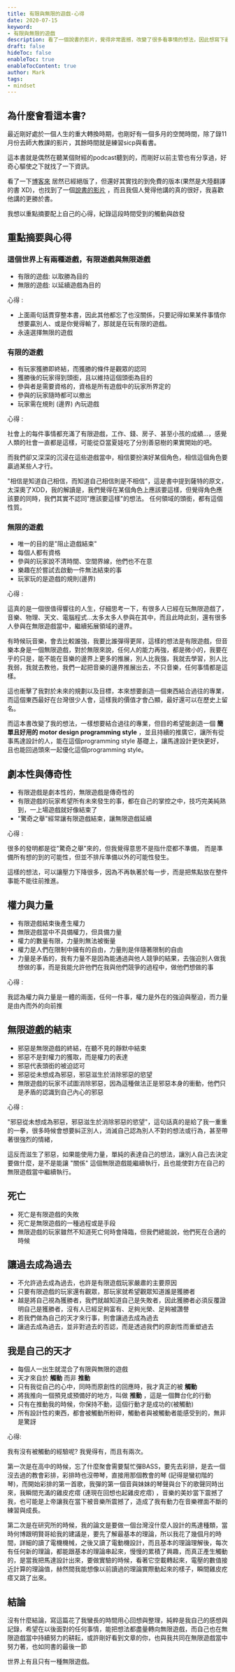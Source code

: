 ```yaml
---
title: 有限與無限的遊戲-心得
date: 2020-07-15
keyword:
- 有限與無限的遊戲
description: 看了一個說書的影片，覺得非常震撼，改變了很多看事情的想法，因此想寫下最近看完的感受，以後還可以回來溫習。
draft: false
hideToc: false
enableToc: true
enableTocContent: true
author: Mark
tags:
- mindset
---
```


## 為什麼會看這本書?

最近剛好處於一個人生的重大轉換時期，也剛好有一個多月的空閒時間，除了錄11月份去師大教課的影片，其餘時間就是練習sicp與看書。

這本書就是偶然在聽某個財經的podcast聽到的，而剛好以前主管也有分享過，好奇心驅使之下就找了一下資訊。

看了一下[博客來](https://www.books.com.tw/products/CN11055977) 居然已經絕版了，但還好其實找的到免費的版本(果然是大陸翻譯的書 XD)，也找到了一個[說書的影片](https://www.youtube.com/watch?v=qyUD6N8nhwc) ，而且我個人覺得他講的真的很好，我喜歡他講的更勝於書。

我想以重點摘要配上自己的心得，紀錄這段時間受到的觸動與啟發

## 重點摘要與心得

### 這個世界上有兩種遊戲，有限遊戲與無限遊戲

- 有限的遊戲: 以取勝為目的
- 無限的遊戲: 以延續遊戲為目的

心得 : 

- 上面兩句話貫穿整本書，因此其他都忘了也沒關係，只要記得如果某件事情你想要贏別人、或是你覺得輸了，那就是在玩有限的遊戲。
- 永遠選擇無限的遊戲

### 有限的遊戲

- 有玩家獲勝即終結，而獲勝的條件是觀眾的認同
- 獲勝後的玩家得到頭銜，且以維持這個頭銜為目的
- 參與者是需要資格的，資格是所有遊戲中的玩家所界定的
- 參與的玩家隨時都可以撤出
- 玩家需在規則 (邊界) 內玩遊戲

心得 : 

社會上的每件事情都充滿了有限遊戲，工作、錢、房子、甚至小孩的成績...，感覺人類的社會一直都是這樣，可能從亞當夏娃吃了分別善惡樹的果實開始的吧。

而我們卻又深深的沉浸在這些遊戲當中，相信要扮演好某個角色，相信這個角色要贏過某些人才行。

"相信是知道自己相信，而知道自己相信則是不相信"，這是書中提到薩特的原文，太深奧了XDD，我的解讀是，我們覺得在某個角色上應該要這樣，但覺得角色應該要的同時，我們其實不認同"應該要這樣"的想法。 任何領域的頭銜，都有這個性質。

### 無限的遊戲

- 唯一的目的是"阻止遊戲結束"
- 每個人都有資格
- 參與的玩家說不清時間、空間界線，他們也不在意
- 樂趣在於嘗試去啟動一件無法結束的事
- 玩家玩的是遊戲的規則(邊界)

心得 :

這真的是一個很值得響往的人生，仔細思考一下，有很多人已經在玩無限遊戲了，音樂、物理、天文、電腦程式...太多太多人參與在其中，而且此時此刻，還有很多人參與在無限遊戲當中，繼續拓展領域的邊界。

有時候玩音樂，會去比較誰強，我要比誰彈得更屌，這樣的想法是有限遊戲，但音樂本身是一個無限遊戲，對於無限來說，任何人的能力再強，都是微小的，我要在乎的只是，能不能在音樂的邊界上更多的推展，別人比我強，我就去學習，別人比我弱，我就去教他，我們一起把音樂的邊界推展出去，不只音樂，任何事情都是這樣。

這也衝擊了我對於未來的規劃以及目標，本來想要創造一個東西結合過往的專業，而這個東西最好在台灣很少人會，這樣我的價值才會凸顯，最好還可以在歷史上留名。

而這本書改變了我的想法，一樣想要結合過往的專業，但目的希望能創造一個 **簡單且好用的 motor design programming style** ，並且持續的推廣它，讓所有從事馬達設計的人，能在這個programming style 基礎上，讓馬達設計更快更好，且也能回過頭來一起優化這個programming style。

## 劇本性與傳奇性

- 有限遊戲是劇本性的，無限遊戲是傳奇性的
- 有限遊戲的玩家希望所有未來發生的事，都在自己的掌控之中，技巧完美純熟到，一上場遊戲就好像結束了
- "驚奇之舉"經常讓有限遊戲結束，讓無限遊戲延續

心得 : 

很多的發明都是從"驚奇之舉"來的，但我覺得意思不是指什麼都不準備， 而是準備所有想的到的可能性，但並不排斥準備以外的可能性發生。

這樣的想法，可以讓壓力下降很多，因為不再執著於每一步，而是把焦點放在整件事能不能往前推進。

## 權力與力量

- 有限遊戲結束後產生權力
- 無限遊戲當中不具備權力，但具備力量
- 權力的數量有限，力量則無法被衡量
- 權力是人們在限制中擁有的自由，力量則是伴隨著限制的自由
- 力量是矛盾的，我有力量不是因為能通過與他人競爭的結果，去強迫別人做我想做的事，而是我能允許他們在我與他們競爭的過程中，做他們想做的事

心得 :

我認為權力與力量是一體的兩面，任何一件事，權力是外在的強迫與壓迫，而力量是由內而外的向前推

## 無限遊戲的結束

- 邪惡是無限遊戲的終結，在聽不見的靜默中結束
- 邪惡不是對權力的獲取，而是權力的表達
- 邪惡代表頭銜的被迫認可
- 邪惡從未想成為邪惡，邪惡滋生於消除邪惡的慾望
- 無限遊戲的玩家不試圖消除邪惡，因為這種做法正是邪惡本身的衝動，他們只是矛盾的認識到自己內心的邪惡

心得 :

"邪惡從未想成為邪惡，邪惡滋生於消除邪惡的慾望"，這句話真的是給了我一重重的一拳，很多時候會想要糾正別人，消滅自己認為別人不對的想法或行為，甚至帶著很強烈的情緒，

這反而滋生了邪惡，如果能使用力量，單純的表達自己的想法，讓別人自己去決定要做什麼，是不是能讓 "關係" 這個無限遊戲能繼續執行，且也能使對方在自己的無限遊戲當中繼續執行。

## 死亡

- 死亡是有限遊戲的失敗
- 死亡是無限遊戲的一種過程或是手段
- 無限遊戲的玩家雖然不知道死亡何時會降臨，但我們總能說，他們死在合適的時候

## 讓過去成為過去

- 不允許過去成為過去，也許是有限遊戲玩家嚴肅的主要原因
- 只要有限遊戲的玩家還有觀眾，那玩家就希望觀眾知道誰是獲勝者
- 越是將自己視為獲勝者，我們就越知道自己是失敗者，因此獲勝者必須反覆證明自己是獲勝者，沒有人已經足夠富有、足夠光榮、足夠被讚譽
- 若我們做為自己的天才來行事，則會讓過去成為過去
- 讓過去成為過去，並非對過去的否認，而是透過我們的原創性而重塑過去

## 我是自己的天才

- 每個人一出生就混合了有限與無限的遊戲
- 天才來自於 **觸動** 而非 **推動**
- 只有我從自己的心中，同時而原創性的回應時，我才真正的被 **觸動**
- 將我推向一個預見或預備好的地方，叫做 **推動** ，這是一個舞台化的行動
- 只有在推動我的時候，你保持不動，這個行動才是成功的(被觸動)
- 所有設計性的東西，都會被觸動所粉碎，觸動者與被觸動者能感受到的，無非是驚訝

心得:

我有沒有被觸動的經驗呢? 我覺得有，而且有兩次。

第一次是在高中的時候，忘了什麼聚會需要幫忙彈BASS，要先去彩排，是去一個沒去過的教會彩排，彩排時也沒帶琴，直接用那個教會的琴 (記得是蠻初階的琴)，而開始彩排的第一首歌，我彈的第一個音與妹妹的琴聲與台下的歌聲同時出來，我瞬間充滿的雞皮疙瘩 (連現在回想也起雞皮疙瘩) ，音樂的美妙當下震撼了我，也可能是上帝讓我在當下被音樂所震撼了，造成了我有動力在音樂裡面不斷的練習與成長。

第二次是在研究所的時候，我的論文是要做一個台灣沒什麼人設計的馬達種類，當時何博跟明賢哥給我的建議是，要先了解最基本的理論，所以我花了幾個月的時間，詳細的讀了電機機械，之後又讀了電動機設計，而且基本的理論理解後，每次有任何新的理論，都能跟基本的理論串起來，慢慢的累積了興趣，而真正產生觸動的，是當我把馬達設計出來，要做實驗的時候，看著它空載轉起來，電壓的數值接近計算的理論值，赫然間我能想像以前讀過的理論實際動起來的樣子，瞬間雞皮疙瘩又跳了出來。 

## 結論

沒有什麼結論，寫這篇花了我蠻長的時間用心回想與整理，純粹是我自己的感想與記錄，希望在以後面對的任何事情，能把想法都盡量轉向無限遊戲，而自己也在無限遊戲當中持續努力的耕耘，或許剛好看到文章的你，也與我共同在無限遊戲當中努力著，也如同書的最後一節

世界上有且只有一種無限遊戲。